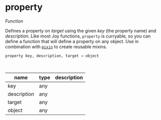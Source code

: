 # property

_Function_

Defines a property on _target_ using the given _key_ (the property name) and _description_. Like most Joy functions, `property` is curryable, so you can define a function that will define a property on any object. Use in combination with [`mixin`](#mixin) to create reusable mixins.

<pre><code>property key, description, target &rarr; object</code></pre>
<br>

| name | type | description |
|------|------|-------------|
|key|any||
|description|any||
|target|any||
|object|any||


